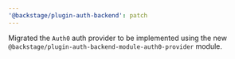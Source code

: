 ```yaml
---
'@backstage/plugin-auth-backend': patch
---
```


Migrated the `Auth0` auth provider to be implemented using the new `@backstage/plugin-auth-backend-module-auth0-provider` module.

